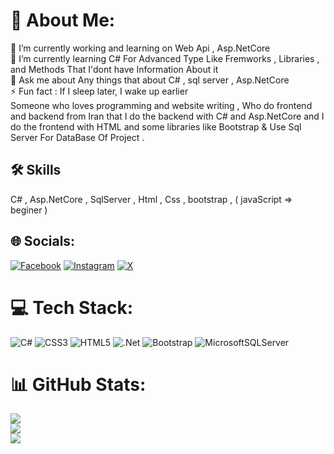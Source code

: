 # 💫 About Me:
🔭 I’m currently working and learning on Web Api , Asp.NetCore<br>🌱 I’m currently learning C# For Advanced Type Like Fremworks , Libraries , and Methods That I'dont have Information About it <br>💬 Ask me about Any things that about C# , sql server , Asp.NetCore <br>⚡ Fun fact : If I sleep later, I wake up earlier <br>
Someone who loves programming and website writing , 
Who do frontend and backend from Iran that I do the backend with C# and Asp.NetCore and I do the frontend with HTML and some libraries like Bootstrap & Use Sql Server For DataBase Of Project .



## 🛠 Skills
C# , Asp.NetCore , SqlServer , Html , Css , bootstrap , ( javaScript => beginer )


## 🌐 Socials:
[![Facebook](https://img.shields.io/badge/Facebook-%231877F2.svg?logo=Facebook&logoColor=white)](https://facebook.com/MahdiiiHabibi) [![Instagram](https://img.shields.io/badge/Instagram-%23E4405F.svg?logo=Instagram&logoColor=white)](https://instagram.com/MahdiiHabibi) [![X](https://img.shields.io/badge/X-black.svg?logo=X&logoColor=white)](https://x.com/iMahdiHabibi) 

# 💻 Tech Stack:
![C#](https://img.shields.io/badge/c%23-%23239120.svg?style=for-the-badge&logo=csharp&logoColor=white) ![CSS3](https://img.shields.io/badge/css3-%231572B6.svg?style=for-the-badge&logo=css3&logoColor=white) ![HTML5](https://img.shields.io/badge/html5-%23E34F26.svg?style=for-the-badge&logo=html5&logoColor=white) ![.Net](https://img.shields.io/badge/.NET-5C2D91?style=for-the-badge&logo=.net&logoColor=white) ![Bootstrap](https://img.shields.io/badge/bootstrap-%238511FA.svg?style=for-the-badge&logo=bootstrap&logoColor=white) ![MicrosoftSQLServer](https://img.shields.io/badge/Microsoft%20SQL%20Server-CC2927?style=for-the-badge&logo=microsoft%20sql%20server&logoColor=white)
# 📊 GitHub Stats:
![](https://github-readme-stats.vercel.app/api?username=iMahdiHabibi&theme=dracula&hide_border=false&include_all_commits=false&count_private=false)<br/>
![](https://github-readme-streak-stats.herokuapp.com/?user=iMahdiHabibi&theme=dracula&hide_border=false)<br/>
![](https://github-readme-stats.vercel.app/api/top-langs/?username=iMahdiHabibi&theme=dracula&hide_border=false&include_all_commits=false&count_private=false&layout=compact)


<!-- Proudly created with GPRM ( https://gprm.itsvg.in ) -->
